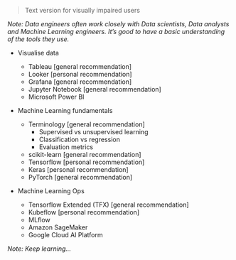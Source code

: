> Text version for visually impaired users

*Note: Data engineers often work closely with Data scientists, Data analysts and Machine Learning engineers. It’s good to have a basic understanding of the tools they use.*

* Visualise data
	* Tableau [general recommendation]
    * Looker [personal recommendation]
    * Grafana [general recommendation]
    * Jupyter Notebook [general recommendation]
    * Microsoft Power BI

* Machine Learning fundamentals
	* Terminology [general recommendation]
		* Supervised vs unsupervised learning
        * Classification vs regression
        * Evaluation metrics
    * scikit-learn [general recommendation]
    * Tensorflow [personal recommendation]
    * Keras [personal recommendation]
    * PyTorch [general recommendation]

* Machine Learning Ops
	* Tensorflow Extended (TFX) [general recommendation]
	* Kubeflow [personal recommendation]
    * MLflow
	* Amazon SageMaker
    * Google Cloud AI Platform

*Note: Keep learning...*
